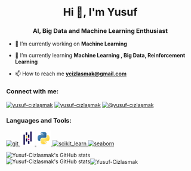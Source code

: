 <h1 align="center">Hi 👋, I'm Yusuf</h1>
<h3 align="center">AI, Big Data and Machine Learning Enthusiast</h3>

- 🔭 I’m currently working on **Machine Learning**

- 🌱 I’m currently learning **Machine Learning , Big Data, Reinforcement Learning**

- 📫 How to reach me **ycizlasmak@gmail.com**

<h3 align="left">Connect with me:</h3>
<p align="left">
<a href="https://www.linkedin.com/in/yusuf-cızlaşmak-/" target="blank"><img align="center" src="https://raw.githubusercontent.com/rahuldkjain/github-profile-readme-generator/master/src/images/icons/Social/linked-in-alt.svg" alt="yusuf-cızlaşmak" height="30" width="40" /></a>
<a href="https://www.kaggle.com/yusufcizlasmak1" target="blank"><img align="center" src="https://raw.githubusercontent.com/rahuldkjain/github-profile-readme-generator/master/src/images/icons/Social/kaggle.svg" alt="yusuf-cızlaşmak" height="30" width="40" /></a>
<a href="https://medium.com/@ycizlasmak" target="blank"><img align="center" src="https://raw.githubusercontent.com/rahuldkjain/github-profile-readme-generator/master/src/images/icons/Social/medium.svg" alt="@yusuf-cızlaşmak" height="30" width="40" /></a>
</p>

<h3 align="left">Languages and Tools:</h3>
<p align="left"> <a href="https://www.w3schools.com/cpp/" target="_blank" rel="noreferrer"> <img src="https://www.vectorlogo.zone/logos/git-scm/git-scm-icon.svg" alt="git" width="40" height="40"/> <a href="https://pandas.pydata.org/" target="_blank" rel="noreferrer"> <img src="https://raw.githubusercontent.com/devicons/devicon/2ae2a900d2f041da66e950e4d48052658d850630/icons/pandas/pandas-original.svg" alt="pandas" width="40" height="40"/> </a> <a href="https://www.python.org" target="_blank" rel="noreferrer"> <img src="https://raw.githubusercontent.com/devicons/devicon/master/icons/python/python-original.svg" alt="python" width="40" height="40"/> </a> <a href="https://scikit-learn.org/" target="_blank" rel="noreferrer"> <img src="https://upload.wikimedia.org/wikipedia/commons/0/05/Scikit_learn_logo_small.svg" alt="scikit_learn" width="40" height="40"/> </a> <a href="https://seaborn.pydata.org/" target="_blank" rel="noreferrer"> <img src="https://seaborn.pydata.org/_images/logo-mark-lightbg.svg" alt="seaborn" width="40" height="40"/> </a> </p>

<div>
  <img align="left" src="http://github-profile-summary-cards.vercel.app/api/cards/profile-details?username=Yusuf-Cizlasmak&theme=merko" alt="Yusuf-Cizlasmak's GitHub stats" />
</div>
<br clear="both" />

<div>
  <img align="left" src="http://github-profile-summary-cards.vercel.app/api/cards/productive-time?username=Yusuf-Cizlasmak&theme=merko&utcOffset=8" alt="Yusuf-Cizlasmak's GitHub stats" />
  <img align="center" src="http://github-profile-summary-cards.vercel.app/api/cards/stats?username=Yusuf-Cizlasmak&theme=merko" alt="Yusuf-Cizlasmak" />
</div>
<br clear="both" />
